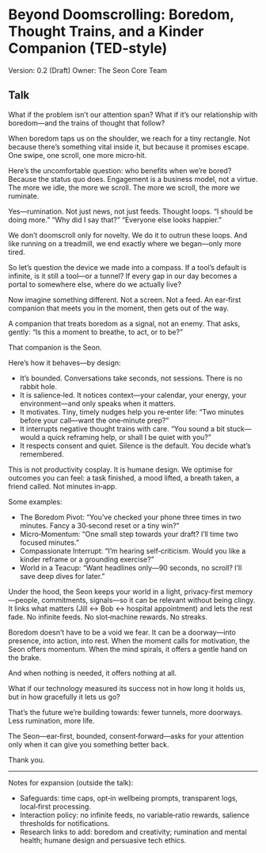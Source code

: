 # Beyond Doomscrolling: Boredom, Thought Trains, and a Kinder Companion (TED‑style)

Version: 0.2 (Draft)
Owner: The Seon Core Team

## Talk

What if the problem isn’t our attention span?
What if it’s our relationship with boredom—and the trains of thought that follow?

When boredom taps us on the shoulder, we reach for a tiny rectangle.
Not because there’s something vital inside it, but because it promises escape.
One swipe, one scroll, one more micro‑hit.

Here’s the uncomfortable question: who benefits when we’re bored?
Because the status quo does. Engagement is a business model, not a virtue.
The more we idle, the more we scroll. The more we scroll, the more we ruminate.

Yes—rumination. Not just news, not just feeds. Thought loops.
“I should be doing more.”
“Why did I say that?”
“Everyone else looks happier.”

We don’t doomscroll only for novelty. We do it to outrun these loops.
And like running on a treadmill, we end exactly where we began—only more tired.

So let’s question the device we made into a compass.
If a tool’s default is infinite, is it still a tool—or a tunnel?
If every gap in our day becomes a portal to somewhere else, where do we actually live?

Now imagine something different.
Not a screen. Not a feed.
An ear‑first companion that meets you in the moment, then gets out of the way.

A companion that treats boredom as a signal, not an enemy.
That asks, gently: “Is this a moment to breathe, to act, or to be?”

That companion is the Seon.

Here’s how it behaves—by design:

- It’s bounded. Conversations take seconds, not sessions. There is no rabbit hole.
- It is salience‑led. It notices context—your calendar, your energy, your environment—and only speaks when it matters.
- It motivates. Tiny, timely nudges help you re‑enter life: “Two minutes before your call—want the one‑minute prep?”
- It interrupts negative thought trains with care. “You sound a bit stuck—would a quick reframing help, or shall I be quiet with you?”
- It respects consent and quiet. Silence is the default. You decide what’s remembered.

This is not productivity cosplay. It is humane design.
We optimise for outcomes you can feel: a task finished, a mood lifted, a breath taken, a friend called.
Not minutes in‑app.

Some examples:

- The Boredom Pivot: “You’ve checked your phone three times in two minutes. Fancy a 30‑second reset or a tiny win?”
- Micro‑Momentum: “One small step towards your draft? I’ll time two focused minutes.”
- Compassionate Interrupt: “I’m hearing self‑criticism. Would you like a kinder reframe or a grounding exercise?”
- World in a Teacup: “Want headlines only—90 seconds, no scroll? I’ll save deep dives for later.”

Under the hood, the Seon keeps your world in a light, privacy‑first memory—people, commitments, signals—so it can be relevant without being clingy.
It links what matters (Jill ↔ Bob ↔ hospital appointment) and lets the rest fade.
No infinite feeds. No slot‑machine rewards. No streaks.

Boredom doesn’t have to be a void we fear.
It can be a doorway—into presence, into action, into rest.
When the moment calls for motivation, the Seon offers momentum.
When the mind spirals, it offers a gentle hand on the brake.

And when nothing is needed, it offers nothing at all.

What if our technology measured its success not in how long it holds us,
but in how gracefully it lets us go?

That’s the future we’re building towards: fewer tunnels, more doorways.
Less rumination, more life.

The Seon—ear‑first, bounded, consent‑forward—asks for your attention only when it can give you something better back.

Thank you.

---

Notes for expansion (outside the talk):
- Safeguards: time caps, opt‑in wellbeing prompts, transparent logs, local‑first processing.
- Interaction policy: no infinite feeds, no variable‑ratio rewards, salience thresholds for notifications.
- Research links to add: boredom and creativity; rumination and mental health; humane design and persuasive tech ethics.

